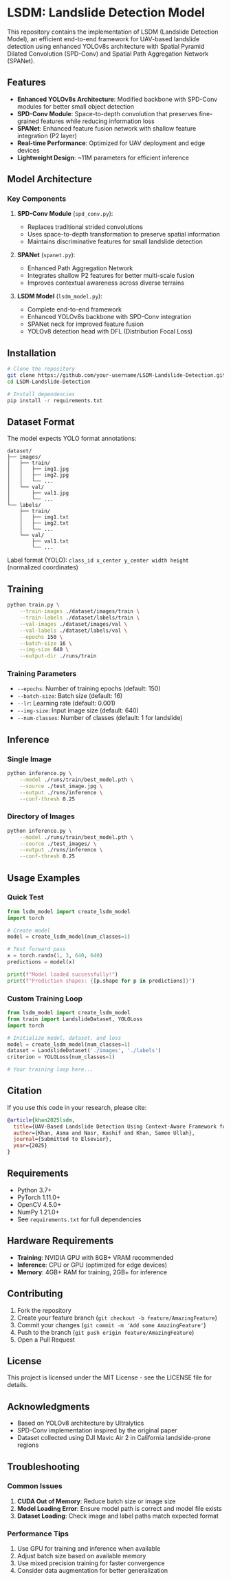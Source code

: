 # LSDM: Landslide Detection Model

This repository contains the implementation of LSDM (Landslide Detection Model), an efficient end-to-end framework for UAV-based landslide detection using enhanced YOLOv8s architecture with Spatial Pyramid Dilated Convolution (SPD-Conv) and Spatial Path Aggregation Network (SPANet).

## Features

- **Enhanced YOLOv8s Architecture**: Modified backbone with SPD-Conv modules for better small object detection
- **SPD-Conv Module**: Space-to-depth convolution that preserves fine-grained features while reducing information loss
- **SPANet**: Enhanced feature fusion network with shallow feature integration (P2 layer)
- **Real-time Performance**: Optimized for UAV deployment and edge devices
- **Lightweight Design**: ~11M parameters for efficient inference

## Model Architecture

### Key Components

1. **SPD-Conv Module** (`spd_conv.py`):
   - Replaces traditional strided convolutions
   - Uses space-to-depth transformation to preserve spatial information
   - Maintains discriminative features for small landslide detection

2. **SPANet** (`spanet.py`):
   - Enhanced Path Aggregation Network
   - Integrates shallow P2 features for better multi-scale fusion
   - Improves contextual awareness across diverse terrains

3. **LSDM Model** (`lsdm_model.py`):
   - Complete end-to-end framework
   - Enhanced YOLOv8s backbone with SPD-Conv integration
   - SPANet neck for improved feature fusion
   - YOLOv8 detection head with DFL (Distribution Focal Loss)

## Installation

```bash
# Clone the repository
git clone https://github.com/your-username/LSDM-Landslide-Detection.git
cd LSDM-Landslide-Detection

# Install dependencies
pip install -r requirements.txt
```

## Dataset Format

The model expects YOLO format annotations:

```
dataset/
├── images/
│   ├── train/
│   │   ├── img1.jpg
│   │   ├── img2.jpg
│   │   └── ...
│   └── val/
│       ├── val1.jpg
│       └── ...
└── labels/
    ├── train/
    │   ├── img1.txt
    │   ├── img2.txt
    │   └── ...
    └── val/
        ├── val1.txt
        └── ...
```

Label format (YOLO): `class_id x_center y_center width height` (normalized coordinates)

## Training

```bash
python train.py \
    --train-images ./dataset/images/train \
    --train-labels ./dataset/labels/train \
    --val-images ./dataset/images/val \
    --val-labels ./dataset/labels/val \
    --epochs 150 \
    --batch-size 16 \
    --img-size 640 \
    --output-dir ./runs/train
```

### Training Parameters

- `--epochs`: Number of training epochs (default: 150)
- `--batch-size`: Batch size (default: 16)
- `--lr`: Learning rate (default: 0.001)
- `--img-size`: Input image size (default: 640)
- `--num-classes`: Number of classes (default: 1 for landslide)

## Inference

### Single Image

```bash
python inference.py \
    --model ./runs/train/best_model.pth \
    --source ./test_image.jpg \
    --output ./runs/inference \
    --conf-thresh 0.25
```

### Directory of Images

```bash
python inference.py \
    --model ./runs/train/best_model.pth \
    --source ./test_images/ \
    --output ./runs/inference \
    --conf-thresh 0.25
```


## Usage Examples

### Quick Test

```python
from lsdm_model import create_lsdm_model
import torch

# Create model
model = create_lsdm_model(num_classes=1)

# Test forward pass
x = torch.randn(1, 3, 640, 640)
predictions = model(x)

print(f"Model loaded successfully!")
print(f"Prediction shapes: {[p.shape for p in predictions]}")
```

### Custom Training Loop

```python
from lsdm_model import create_lsdm_model
from train import LandslideDataset, YOLOLoss
import torch

# Initialize model, dataset, and loss
model = create_lsdm_model(num_classes=1)
dataset = LandslideDataset('./images', './labels')
criterion = YOLOLoss(num_classes=1)

# Your training loop here...
```

## Citation

If you use this code in your research, please cite:

```bibtex
@article{khan2025lsdm,
  title={UAV-Based Landslide Detection Using Context-Aware Framework for Complex Terrain Mapping},
  author={Khan, Asma and Nasr, Kashif and Khan, Samee Ullah},
  journal={Submitted to Elsevier},
  year={2025}
}
```

## Requirements

- Python 3.7+
- PyTorch 1.11.0+
- OpenCV 4.5.0+
- NumPy 1.21.0+
- See `requirements.txt` for full dependencies

## Hardware Requirements

- **Training**: NVIDIA GPU with 8GB+ VRAM recommended
- **Inference**: CPU or GPU (optimized for edge devices)
- **Memory**: 4GB+ RAM for training, 2GB+ for inference

## Contributing

1. Fork the repository
2. Create your feature branch (`git checkout -b feature/AmazingFeature`)
3. Commit your changes (`git commit -m 'Add some AmazingFeature'`)
4. Push to the branch (`git push origin feature/AmazingFeature`)
5. Open a Pull Request

## License

This project is licensed under the MIT License - see the LICENSE file for details.

## Acknowledgments

- Based on YOLOv8 architecture by Ultralytics
- SPD-Conv implementation inspired by the original paper
- Dataset collected using DJI Mavic Air 2 in California landslide-prone regions



## Troubleshooting

### Common Issues

1. **CUDA Out of Memory**: Reduce batch size or image size
2. **Model Loading Error**: Ensure model path is correct and model file exists
3. **Dataset Loading**: Check image and label paths match expected format

### Performance Tips

1. Use GPU for training and inference when available
2. Adjust batch size based on available memory
3. Use mixed precision training for faster convergence
4. Consider data augmentation for better generalization
